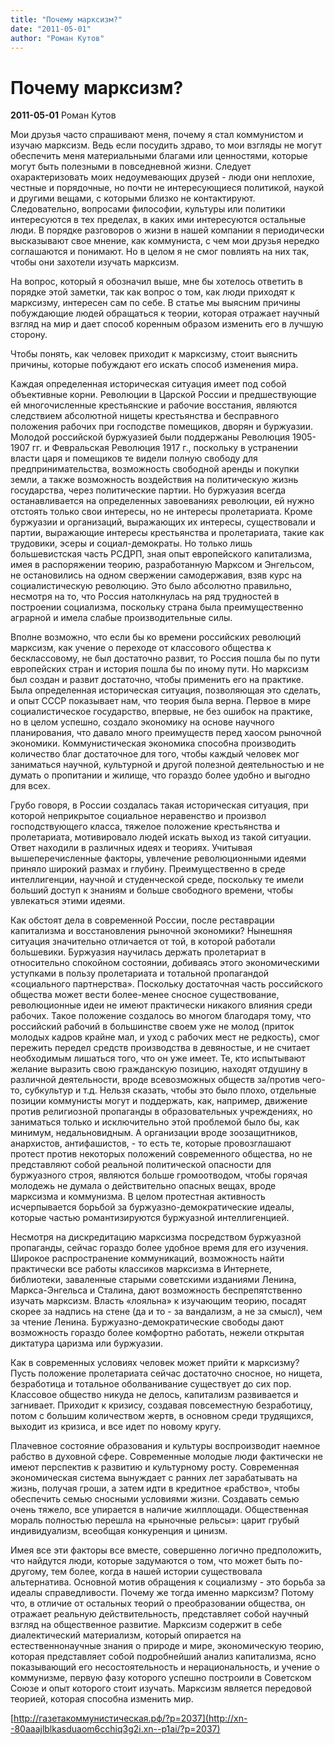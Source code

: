 ```yaml
---
title: "Почему марксизм?"
date: "2011-05-01"
author: "Роман Кутов"
---
```


# Почему марксизм?

**2011-05-01** Роман Кутов

Мои друзья часто спрашивают меня, почему я стал коммунистом и изучаю марксизм. Ведь если посудить здраво, то мои взгляды не могут обеспечить меня материальными благами или ценностями, которые могут быть полезными в повседневной жизни. Следует охарактеризовать моих недоумевающих друзей - люди они неплохие, честные и порядочные, но почти не интересующиеся политикой, наукой и другими вещами, с которыми близко не контактируют. Следовательно, вопросами философии, культуры или политики интересуются в тех пределах, в каких ими интересуются остальные люди. В порядке разговоров о жизни в нашей компании я периодически высказывают свое мнение, как коммуниста, с чем мои друзья нередко соглашаются и понимают. Но в целом я не смог повлиять на них так, чтобы они захотели изучать марксизм.

На вопрос, который я обозначил выше, мне бы хотелось ответить в порядке этой заметки, так как вопрос о том, как люди приходят к марксизму, интересен сам по себе. В статье мы выясним причины побуждающие людей обращаться к теории, которая отражает научный взгляд на мир и дает способ коренным образом изменить его в лучшую сторону.

Чтобы понять, как человек приходит к марксизму, стоит выяснить причины, которые побуждают его искать способ изменения мира.

Каждая определенная историческая ситуация имеет под собой объективные корни. Революции в Царской России и предшествующие ей многочисленные крестьянские и рабочие восстания, являются следствием абсолютной нищеты крестьянства и бесправного положения рабочих при господстве помещиков, дворян и буржуазии. Молодой российской буржуазией были поддержаны Революция 1905-1907 гг. и Февральская Революция 1917 г., поскольку в устранении власти царя и помещиков те видели полную свободу для предпринимательства, возможность свободной аренды и покупки земли, а также возможность воздействия на политическую жизнь государства, через политические партии. Но буржуазия всегда останавливается на определенных завоеваниях революции, ей нужно отстоять только свои интересы, но не интересы пролетариата. Кроме буржуазии и организаций, выражающих их интересы, существовали и партии, выражающие интересы крестьянства и пролетариата, такие как трудовики, эсеры и социал-демократы. Но только лишь большевистская часть РСДРП, зная опыт европейского капитализма, имея в распоряжении теорию, разработанную Марксом и Энгельсом, не остановились на одном свержении самодержавия, взяв курс на социалистическую революцию. Это было абсолютно правильно, несмотря на то, что Россия натолкнулась на ряд трудностей в построении социализма, поскольку страна была преимущественно аграрной и имела слабые производительные силы.

Вполне возможно, что если бы ко времени российских революций марксизм, как учение о переходе от классового общества к бесклассовому, не был достаточно развит, то Россия пошла бы по пути европейских стран и история пошла бы по иному пути. Но марксизм был создан и развит достаточно, чтобы применить его на практике. Была определенная историческая ситуация, позволяющая это сделать, и опыт СССР показывает нам, что теория была верна. Первое в мире социалистическое государство, впервые, не без ошибок на практике, но в целом успешно, создало экономику на основе научного планирования, что давало много преимуществ перед хаосом рыночной экономики. Коммунистическая экономика способна производить количество благ достаточное для того, чтобы каждый человек мог заниматься научной, культурной и другой полезной деятельностью и не думать о пропитании и жилище, что гораздо более удобно и выгодно для всех.

Грубо говоря, в России создалась такая историческая ситуация, при которой неприкрытое социальное неравенство и произвол господствующего класса, тяжелое положение крестьянства и пролетариата, мотивировало людей искать выход из такой ситуации. Ответ находили в различных идеях и теориях. Учитывая вышеперечисленные факторы, увлечение революционными идеями приняло широкий размах и глубину. Преимущественно в среде интеллигенции, научной и студенческой среде, поскольку те имели больший доступ к знаниям и больше свободного времени, чтобы увлекаться этими идеями.

Как обстоят дела в современной России, после реставрации капитализма и восстановления рыночной экономики? Нынешняя ситуация значительно отличается от той, в которой работали большевики. Буржуазия научилась держать пролетариат в относительно спокойном состоянии, добиваясь этого экономическими уступками в пользу пролетариата и тотальной пропагандой «социального партнерства». Поскольку достаточная часть российского общества может вести более-менее сносное существование, революционные идеи не имеют практически никакого влияния среди рабочих. Такое положение создалось во многом благодаря тому, что российский рабочий в большинстве своем уже не молод (приток молодых кадров крайне мал, и уход с рабочих мест не редкость), смог пережить передел средств производства в девяностые, и не считает необходимым лишаться того, что он уже имеет. Те, кто испытывают желание выразить свою гражданскую позицию, находят отдушину в различной деятельности, вроде всевозможных обществ за/против чего-то, субкультур и т.д. Нельзя сказать, чтобы это было плохо, отдельные позиции коммунисты могут и поддержать, как, например, движение против религиозной пропаганды в образовательных учреждениях, но заниматься только и исключительно этой проблемой было бы, как минимум, недальновидным. А организации вроде зоозащитников, анархистов, антифашистов, - то есть те, которые провозглашают протест против некоторых положений современного общества, но не представляют собой реальной политической опасности для буржуазного строя, являются больше громоотводом, чтобы горячая молодежь не думала о действительно опасных вещах, вроде марксизма и коммунизма. В целом протестная активность исчерпывается борьбой за буржуазно-демократические идеалы, которые частью романтизируются буржуазной интеллигенцией.

Несмотря на дискредитацию марксизма посредством буржуазной пропаганды, сейчас гораздо более удобное время для его изучения. Широкое распространение коммуникаций, возможность найти практически все работы классиков марксизма в Интернете, библиотеки, заваленные старыми советскими изданиями Ленина, Маркса-Энгельса и Сталина, дают возможность беспрепятственно изучать марксизм. Власть «лояльна» к изучающим теорию, посадят скорее за надпись на стене (да и то - за вандализм, а не за смысл), чем за чтение Ленина. Буржуазно-демократические свободы дают возможность гораздо более комфортно работать, нежели открытая диктатура царизма или буржуазии.

Как в современных условиях человек может прийти к марксизму? Пусть положение пролетариата сейчас достаточно сносное, но нищета, безработица и тотальное оболванивание существует до сих пор. Классовое общество никуда не делось, капитализм развивается и загнивает. Приходит к кризису, создавая повсеместную безработицу, потом с большим количеством жертв, в основном среди трудящихся, выходит из кризиса, и все идет по новому кругу.

Плачевное состояние образования и культуры воспроизводит наемное рабство в духовной сфере. Современные молодые люди фактически не имеют перспектив к развитию и культурному росту. Современная экономическая система вынуждает с ранних лет зарабатывать на жизнь, получая гроши, а затем идти в кредитное «рабство», чтобы обеспечить семью сносными условиями жизни. Создавать семью очень тяжело, все упирается в наличие жилплощади. Общественная мораль полностью перешла на «рыночные рельсы»: царит грубый индивидуализм, всеобщая конкуренция и цинизм.

Имея все эти факторы все вместе, совершенно логично предположить, что найдутся люди, которые задумаются о том, что может быть по-другому, тем более, когда в нашей истории существовала альтернатива. Основной мотив обращения к социализму - это борьба за идеалы справедливости. Почему же тогда именно марксизм? Потому что, в отличие от остальных теорий о преобразовании общества, он отражает реальную действительность, представляет собой научный взгляд на общественное развитие. Марксизм содержит в себе диалектический материализм, который опирается на естественнонаучные знания о природе и мире, экономическую теорию, которая представляет собой подробнейший анализ капитализма, ясно показывающий его несостоятельность и нерациональность, и учение о коммунизме, первую фазу которого успешно построили в Советском Союзе и опыт которого стоит изучать. Марксизм является передовой теорией, которая способна изменить мир.

[http://газетакоммунистическая.рф/?p=2037](http://xn--80aaajlblkasduaom6cchiq3g2i.xn--p1ai/?p=2037)